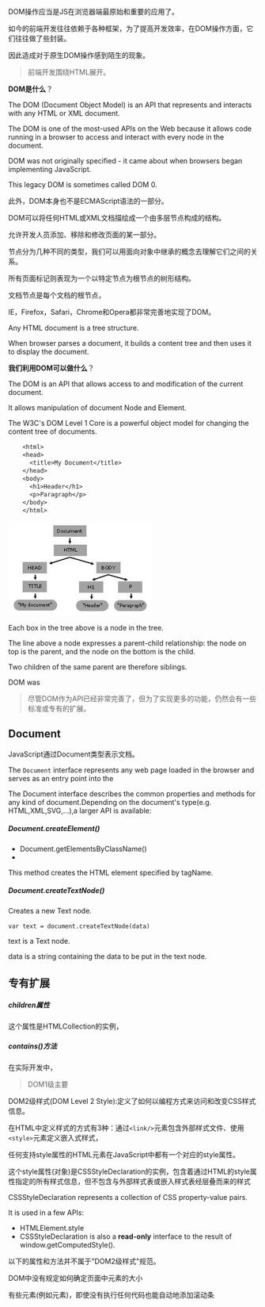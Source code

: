 DOM操作应当是JS在浏览器端最原始和重要的应用了。

如今的前端开发往往依赖于各种框架，为了提高开发效率，在DOM操作方面，它们往往做了些封装。

因此造成对于原生DOM操作感到陌生的现象。

> 前端开发围绕HTML展开。

**DOM是什么**？

The DOM (Document Object Model) is an API that represents and interacts with any HTML or XML document.

The DOM is one of the most-used APIs on the Web because it allows code running in a browser to access and interact with every node in the document.

DOM was not originally specified - it came about when browsers began implementing JavaScript.

This legacy DOM is sometimes called DOM 0.

此外，DOM本身也不是ECMAScript语法的一部分。

DOM可以将任何HTML或XML文档描绘成一个由多层节点构成的结构。

允许开发人员添加、移除和修改页面的某一部分。

节点分为几种不同的类型，我们可以用面向对象中继承的概念去理解它们之间的关系。

所有页面标记则表现为一个以特定节点为根节点的树形结构。

文档节点是每个文档的根节点，

IE，Firefox，Safari，Chrome和Opera都非常完善地实现了DOM。

Any HTML document is a tree structure.

When browser parses a document, it builds a content tree and then uses it to display the document.

**我们利用DOM可以做什么**？

The DOM is an API that allows access to and modification of the current document.

It allows manipulation of document Node and Element.

The W3C's DOM Level 1 Core is a powerful object model for changing the content tree of documents.


        <html>
        <head>
          <title>My Document</title>
        </head>
        <body>
          <h1>Header</h1>
          <p>Paragraph</p>
        </body>
        </html>
    
![](../assets/DOMTree.jpg)

Each box in the tree above is a node in the tree.
 
The line above a node expresses a parent-child relationship: the node on top is the parent, and the node on the bottom is the child.

Two children of the same parent are therefore siblings.

DOM was 

> 尽管DOM作为API已经非常完善了，但为了实现更多的功能，仍然会有一些标准或专有的扩展。

## Document

JavaScript通过Document类型表示文档。

The `Document` interface represents any web page loaded in the browser and serves as an entry point into the 

The Document interface describes the common properties and methods for any kind of document.Depending on the document's type(e.g. HTML,XML,SVG,...),a larger API is available:


##### Document.createElement()


- Document.getElementsByClassName()
- 

This method creates the HTML element specified by tagName.

##### Document.createTextNode()

Creates a new Text node.

    var text = document.createTextNode(data)
    
text is a Text node.

data is a string containing the data to be put in the text node.

## 专有扩展

##### children属性

这个属性是HTMLCollection的实例，

##### contains()方法

在实际开发中，

> DOM1级主要

DOM2级样式(DOM Level 2 Style):定义了如何以编程方式来访问和改变CSS样式信息。

在HTML中定义样式的方式有3种：通过`<link/>`元素包含外部样式文件、使用`<style>`元素定义嵌入式样式，

任何支持style属性的HTML元素在JavaScript中都有一个对应的style属性。

这个style属性(对象)是CSSStyleDeclaration的实例，包含着通过HTML的style属性指定的所有样式信息，但不包含与外部样式表或嵌入样式表经层叠而来的样式

CSSStyleDeclaration represents a collection of CSS property-value pairs.

It is used in a few APIs:

- HTMLElement.style
- CSSStyleDeclaration is also a **read-only** interface to the result of window.getComputedStyle().

以下的属性和方法并不属于"DOM2级样式"规范。

DOM中没有规定如何确定页面中元素的大小

有些元素(例如<html>元素)，即使没有执行任何代码也能自动地添加滚动条


